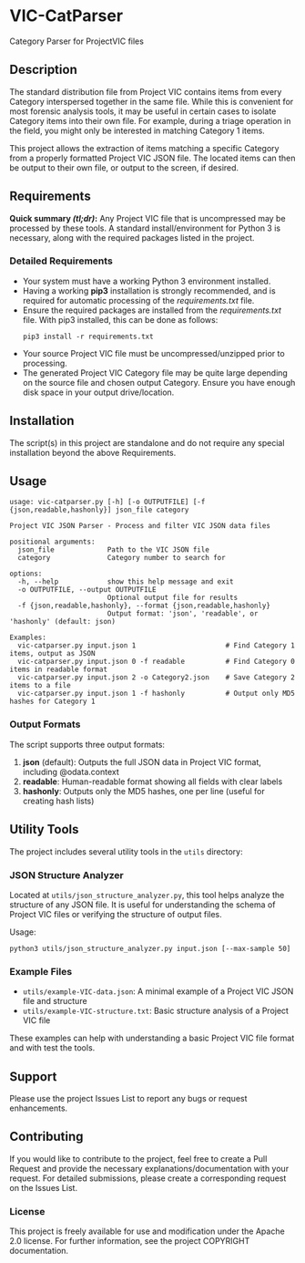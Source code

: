 # VIC-CatParser

Category Parser for ProjectVIC files

## Description ##

The standard distribution file from Project VIC contains items from every Category interspersed together in the same file. While this is convenient for most forensic analysis tools, it may be useful in certain cases to isolate Category items into their own file. For example, during a triage operation in the field, you might only be interested in matching Category 1 items.

This project allows the extraction of items matching a specific Category from a properly formatted Project VIC JSON file. The located items can then be output to their own file, or output to the screen, if desired.

## Requirements ##

**Quick summary *(tl;dr)*:**  Any Project VIC file that is uncompressed may be processed by these tools. A standard install/environment for Python 3 is necessary, along with the required packages listed in the project.

### Detailed Requirements ###

* Your system must have a working Python 3 environment installed.
* Having a working **pip3** installation is strongly recommended, and is required for automatic processing of the *requirements.txt* file.
* Ensure the required packages are installed from the *requirements.txt* file. With pip3 installed, this can be done as follows:
    ```
    pip3 install -r requirements.txt
    ```
* Your source Project VIC file must be uncompressed/unzipped prior to processing.
* The generated Project VIC Category file may be quite large depending on the source file and chosen output Category. Ensure you have enough disk space in your output drive/location.

## Installation ##

The script(s) in this project are standalone and do not require any special installation beyond the above Requirements.

## Usage ##

```
usage: vic-catparser.py [-h] [-o OUTPUTFILE] [-f {json,readable,hashonly}] json_file category

Project VIC JSON Parser - Process and filter VIC JSON data files

positional arguments:
  json_file             Path to the VIC JSON file
  category              Category number to search for

options:
  -h, --help            show this help message and exit
  -o OUTPUTFILE, --output OUTPUTFILE
                        Optional output file for results
  -f {json,readable,hashonly}, --format {json,readable,hashonly}
                        Output format: 'json', 'readable', or 'hashonly' (default: json)

Examples:
  vic-catparser.py input.json 1                      # Find Category 1 items, output as JSON
  vic-catparser.py input.json 0 -f readable          # Find Category 0 items in readable format
  vic-catparser.py input.json 2 -o Category2.json    # Save Category 2 items to a file
  vic-catparser.py input.json 1 -f hashonly          # Output only MD5 hashes for Category 1
```

### Output Formats ###

The script supports three output formats:

1. **json** (default): Outputs the full JSON data in Project VIC format, including @odata.context
2. **readable**: Human-readable format showing all fields with clear labels
3. **hashonly**: Outputs only the MD5 hashes, one per line (useful for creating hash lists)

## Utility Tools ##

The project includes several utility tools in the `utils` directory:

### JSON Structure Analyzer ###

Located at `utils/json_structure_analyzer.py`, this tool helps analyze the structure of any JSON file. It is useful for understanding the schema of Project VIC files or verifying the structure of output files.

Usage:
```
python3 utils/json_structure_analyzer.py input.json [--max-sample 50]
```

### Example Files ###

- `utils/example-VIC-data.json`: A minimal example of a Project VIC JSON file and structure
- `utils/example-VIC-structure.txt`: Basic structure analysis of a Project VIC file

These examples can help with understanding a basic Project VIC file format and with test the tools.

## Support ##

Please use the project Issues List to report any bugs or request enhancements.

## Contributing

If you would like to contribute to the project, feel free to create a Pull Request and provide the necessary explanations/documentation with your request.  For detailed submissions, please create a corresponding request on the Issues List.

### License ###

This project is freely available for use and modification under the Apache 2.0 license. For further information, see the project COPYRIGHT documentation.

